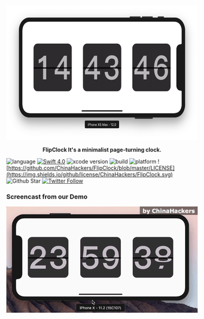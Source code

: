 <p align="center"> 
<img  src="https://github.com/ChinaHackers/FlipClock/raw/master/Screencast/Screencast02.png" width="626" height="355"></p>

<p align="center"> <b>FlipClock It's a minimalist page-turning clock. </b></p>

![language](https://img.shields.io/badge/language-swift-orange.svg)
[![Swift  4.0](https://img.shields.io/badge/swift-5.1+-blue.svg?style=flat)](https://developer.apple.com/swift/)
![xcode version](https://img.shields.io/badge/xcode-11.2+-brightgreen.svg)
![build](https://img.shields.io/appveyor/ci/gruntjs/grunt.svg)
![platform](https://img.shields.io/badge/platform-ios-lightgrey.svg)
![https://github.com/ChinaHackers/FlipClock/blob/master/LICENSE](https://img.shields.io/github/license/ChinaHackers/FlipClock.svg)
![Github Star](https://img.shields.io/github/stars/ChinaHackers/FlipClock.svg?style=social&label=Star)
[![Twitter Follow](https://img.shields.io/twitter/follow/LiuChuan_.svg?style=social)](https://twitter.com/LiuChuan_)


### Screencast from our Demo

![](https://github.com/ChinaHackers/FlipClock/raw/master/Screencast/Screencast01.gif)